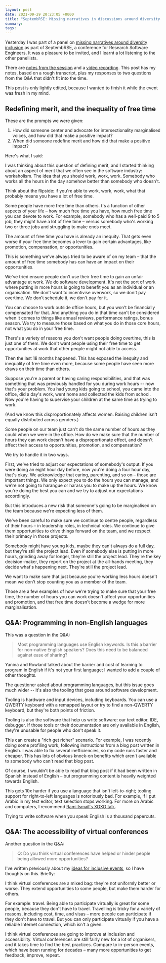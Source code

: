 ```yaml
---
layout: post
date: 2021-09-29 20:23:05 +0000
title: "SeptembRSE: Missing narratives in discussions around diversity and inclusion"
summary:
tags:
---
```


Yesterday I was part of a panel on [missing narratives around diversity inclusion][panel_link] as part of SeptembRSE, a conference for Research Software Engineers.
It was a pleasure to be invited, and I learnt a lot listening to the other panellists.

There are [notes from the session][notes] and a [video recording].
This post has my notes, based on a rough transcript, plus my responses to two questions from the Q&A that didn't fit into the time.

This post is only lightly edited, because I wanted to finish it while the event was fresh in my mind.

[panel_link]: https://septembrse.github.io/#/event/L1001
[notes]: https://pad.sfconservancy.org/p/missing-narrative-rse-panel-2021
[video recording]: https://www.youtube.com/watch?v=tpxCWCTSZUc&t=2014s

## Redefining merit, and the inequality of free time

These are the prompts we were given:

1. How did someone center and advocate for intersectionality marginalised voices, and how did that make a positive impact?
2. When did someone redefine merit and how did that make a positive impact?

Here's what I said:

I was thinking about this question of defining merit, and I started thinking about an aspect of merit that we often see in the software industry: workaholism.
The idea that you should work, work, work.
Somebody who works all the hours in the day somehow better than somebody who doesn't.

Think about the flipside: if you're able to work, work, work, what that probably means you have a lot of free time.

Some people have more free time than others.
t's a function of other aspects of your life – how much free time you have, how much free time you can devote to work.
For example, somebody who has a well-paid 9 to 5 job, they might have a lot of free time – versus somebody who's working two or three jobs and struggling to make ends meet.

The amount of free time you have is already an inequity.
That gets even worse if your free time becomes a lever to gain certain advantages, like promotion, compensation, or opportunities.

This is something we've always tried to be aware of on my team – that the amount of free time somebody has can have an impact on their opportunities.

We've tried ensure people don't use their free time to gain an unfair advantage at work.
We do software development.
It's not the sort of work where putting in more hours is going to benefit you as an individual or an organisation.
We don't want to incentivise overwork, so we don't pay overtime.
We don't schedule it, we don't pay for it.

You can choose to work outside office hours, but you won't be financially compensated for that.
And anything you do in that time can't be considered when it comes to things like annual reviews, performance ratings, bonus season.
We try to measure those based on what you do in those core hours, not what you do in your free time.

There's a variety of reasons you don't want people doing overtime, this is just one of them.
We don't want people using their free time to get opportunities at work that other people might not able to access.

Then the last 18 months happened.
This has exposed the inequity and inequality of free time even more, because some people have seen more draws on their time than others.

Suppose you're a parent or having caring responsibilities, and that was something that was previously handled for you during work hours -- now that's your problem.
You had young kids going to school, you came into the office, did a day's work, went home and collected the kids from school.
Now you're having to supervise your children at the same time as trying to work.

(And we know this disproportionately affects women.
Raising children isn't equally distributed across genders.)

Some people on our team just can't do the same number of hours as they could when we were in the office.
How do we make sure that the number of hours they can work doesn't have a disproportionate effect, and doesn't affect their access to opportunities, promotion, and compensation?

We try to handle it in two ways.

First, we've tried to adjust our expectations of somebody's output.
If you were doing an eight hour day before, now you're doing a four hour day, that's okay.
We acknowledge that caring, parenting, and so on – those are important things.
We only expect you to do the hours you can manage, and we're not going to harangue or harass you to make up the hours.
We know you're doing the best you can and we try to adjust our expectations accordingly.

But this introduces a new risk that someone's going to be marginalised on the team because we're expecting less of them.

We've been careful to make sure we continue to centre people, regardless of their hours – in leadership roles, in technical roles.
We continue to give them opportunities to drive things forward on the team, and we respect their primacy in those projects.

Somebody might have young kids, maybe they can't always do a full day, but they're still the project lead.
Even if somebody else is putting in more hours, grinding away for longer, they're still the project lead.
They're the key decision-maker, they report on the project at the all-hands meeting, they decide what's happening next.
They're still the project lead.

We want to make sure that just because you're working less hours doesn't mean we don't stop counting you as a member of the team.

Those are a few examples of how we're trying to make sure that your free time, the number of hours you can work doesn't affect your opportunities and promotion, and that free time doesn't become a wedge for more marginalisation.

## Q&A: Programming in non-English languages

This was a question in the Q&A:

> Most programming languages use English keywords.
> Is this a barrier for non-native English speakers?
> Does this need to be balanced against ease of sharing?

Yanina and Rowland talked about the barrier and cost of learning to program in English if it's not your first language; I wanted to add a couple of other thoughts.

The questioner asked about programming languages, but this issue goes much wider -- it's also the tooling that goes around software development.

Tooling is hardware and input devices, including keyboards.
You can use a QWERTY keyboard with a remapped layout or try to find a non-QWERTY keyboard, but they're both points of friction.

Tooling is also the software that help us write software: our text editor, IDE, debugger.
If those tools or their documentation are only available in English, they're unusable for people who don't speak it.

This can create a "rich get richer" scenario.
For example, I was recently doing some profiling work, following instructions from a blog post written in English.
I was able to fix several inefficiencies, so my code runs faster and cheaper.
This has lots of obvious knock-on benefits which aren't available to somebody who can't read that blog post.

Of course, I wouldn't be able to read that blog post if it had been written in Spanish instead of English – but programming content is heavily weighted towards English.

This gets 10x harder if you use a language that isn't left-to-right; tooling support for right-to-left languages is notoriously bad.
For example, if I put Arabic in my text editor, text selection stops working.
For more on Arabic and computers, I recommend [Rami Ismail's XOXO talk](https://www.youtube.com/watch?v=X1ynZm1wI18).

Trying to write software when you speak English is a thousand papercuts.

## Q&A: The accessibility of virtual conferences

Another question in the Q&A:

> Q: Do you think virtual conferences have helped or hinder people being allowed more opportunities?

I've written previously about my [ideas for inclusive events](https://alexwlchan.net/ideas-for-inclusive-events/), so I have thoughts on this.
Briefly:

I think virtual conferences are a mixed bag: they're not uniformly better or worse.
They extend opportunities to some people, but make them harder for others.

For example: travel.
Being able to participate virtually is great for some people, because they don't have to travel.
Travelling is tricky for a variety of reasons, including cost, time, and visas – more people can participate if they don't have to travel.
But you can only participate virtually if you have a reliable Internet connection, which isn't a given.

I think virtual conferences are going to improve at inclusion and accessibility.
Virtual conferences are still fairly new for a lot of organisers, and it takes time to find the best practices.
Compare to in-person events, which have been running for decades – many more opportunities to get feedback, improve, repeat.
